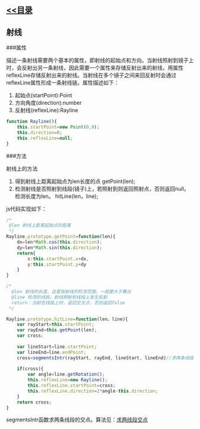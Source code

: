 ﻿## [<<目录](../README.md)
## 射线

###属性

描述一条射线需要两个基本的属性，即射线的起始点和方向。当射线照射到镜子上时，会反射出另一条射线，因此需要一个属性来存储反射出来的射线，用属性reflexLine存储反射出来的射线。当射线在多个镜子之间来回反射时会通过reflexLine属性形成一条射线链。属性描述如下：

1. 起始点(startPoint):Point
2. 方向角度(direction):number
3. 反射线(reflexLine):Rayline

```javascript
function Rayline(){
	this.startPoint=new Point(0,0);
	this.direction=0;
	this.reflexLine=null;
}

```

###方法

射线上的方法
1. 得到射线上距离起始点为len长度的点
getPoint(len);
2. 检测射线是否照射到线段(镜子)上，若照射到则返回照射点，否则返回null，检测长度为len。
hitLine(len，line);

js代码实现如下：

```javascript
/*
 @len 射线上距离起始点的距离
 */
Rayline.prototype.getPoint=function(len){
	dx=len*Math.cos(this.direction);
	dy=len*Math.sin(this.direction);
	return{
		x:this.startPoint.x+dx,
		y:this.startPoint.y+dy
	}
}

/*
  @len 射线的长度，这里指射线的检测范围，一般要大于舞台
  @line 检测的线段，射线照射到线段上发生反射
  return：当射在线段上时，返回交叉点，否则返回false
 */

Rayline.prototype.hitLine=function(len，line){
	var rayStart=this.startPoint;
	var rayEnd=this.getPoint(len);
	var cross;
	
	var lineStart=line.startPoint;
	var lineEnd=line.endPoint;
	cross=segmentsIntr(rayStart, rayEnd, lineStart, lineEnd)//求两条线段的交点
	
	if(cross){
		var angle=line.getRotation();
		this.reflexLine=new Rayline();
		this.reflexLine.startPoint=cross;
		this.reflexLine.direction=2*angle-this.direction;
	}
	return cross;
}
```
segmentsIntr函数求两条线段的交点。算法见：[求两线段交点](../segmentsIntr/readme.md)<br>
